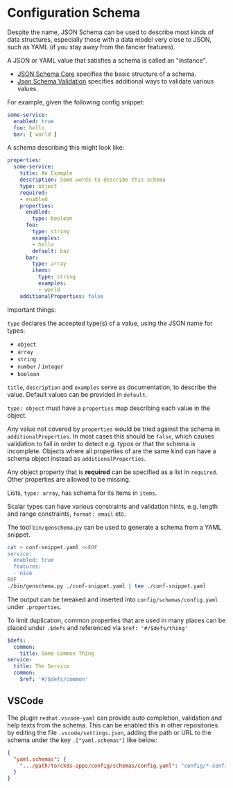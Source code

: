 # Configuration Schema

Despite the name, JSON Schema can be used to describe most kinds of data
structures, especially those with a data model very close to JSON, such
as YAML (if you stay away from the fancier features).

A JSON or YAML value that satisfies a schema is called an "instance".

- [JSON Schema Core](https://json-schema.org/draft/2020-12/json-schema-core) specifies the basic structure of a schema.
- [Json Schema Validation](https://json-schema.org/draft/2020-12/json-schema-validation) specifies additional ways to validate various values.

For example, given the following config snippet:

``` yaml
some-service:
  enabled: true
  foo: hello
  bar: [ world ]
```

A schema describing this might look like:

``` yaml
properties:
  some-service:
    title: An Example
    description: Some words to describe this schema
    type: object
    required:
    - enabled
    properties:
      enabled:
        type: boolean
      foo:
        type: string
        examples:
        - hello
        default: baz
      bar:
        type: array
        items:
          type: string
          examples:
          - world
    additionalProperties: false
```

Important things:

`type` declares the accepted type(s) of a value, using the JSON name for types:

- `object`
- `array`
- `string`
- `number` / `integer`
- `boolean`

`title`, `description` and `examples` serve as documentation, to describe the value.
Default values can be provided in `default`.

`type: object` must have a `properties` map describing each value in the object.

Any value not covered by `properties` would be tried against the schema in `additionalProperties`.
In most cases this should be `false`, which causes validation to fail in order to detect e.g. typos or that the schema is  incomplete.
Objects where all properties of are the same kind can have a schema object instead as `additionalProperties`.

Any object property that is **required** can be specified as a list in `required`.
Other properties are allowed to be missing.

Lists, `type: array`, has schema for its items in `items`.

Scalar types can have various constraints and validation hints, e.g. length and range constraints, `format: email` etc. <!-- how much of json-schema-validation to duplicate? -->

The tool `bin/genschema.py` can be used to generate a schema from a YAML snippet.

```bash
cat > conf-snippet.yaml <<EOF
service:
  enabled: true
  features:
  - nice
EOF
./bin/genschema.py ./conf-snippet.yaml | tee ./conf-snippet.yaml
```

The output can be tweaked and inserted into `config/schemas/config.yaml` under `.properties`.

To limit duplication, common properties that are used in many places can be placed under `.$defs` and referenced via `$ref: '#/$defs/thing'`

```yaml
$defs:
  common:
    title: Some Common Thing
service:
  title: The Service
  common:
    $ref: '#/$defs/common'
```

## VSCode

The plugin `redhat.vscode-yaml` can provide auto completion, validation and help texts from the schema.
This can be enabled this in other repositories by editing the file `.vscode/settings.json`, adding the path or URL to the schema under the key `.["yaml.schemas"]` like below:

```json
{
  "yaml.schemas": {
    ".../path/to/ck8s-apps/config/schemas/config.yaml": "config/*-config.yaml"
  }
}
```
